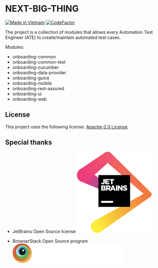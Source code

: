 # NEXT-BIG-THING

[![Made in Vietnam](https://raw.githubusercontent.com/webuild-community/badge/master/svg/made.svg)](https://webuild.community) [![CodeFactor](https://www.codefactor.io/repository/github/tandt53/next-big-thing/badge)](https://www.codefactor.io/repository/github/tandt53/next-big-thing)

The project is a collection of modules that allows every Automation Test Engineer (ATE) to create/maintain automated test cases.

Modules:
- onboarding-common
- onboarding-common-test
- onboarding-cucumber
- onboarding-data-provider
- onboarding-guice
- onboarding-mobile
- onboarding-rest-assured
- onboarding-ui
- onboarding-web


## License
<!--- If you're not sure which open license to use see https://choosealicense.com/--->

This project uses the following license: [Apache-2.0 License](https://github.com/tandt53/next-big-thing/blob/master/LICENSE).

## Special thanks
- JetBrains Open Source license
![](images/jetbrains.svg)
  


- BrowserStack Open Source program
![](images/Browserstack.svg)